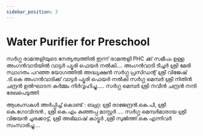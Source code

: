 ```yaml
---
sidebar_position: 3
---
```

# Water Purifier for Preschool

സർഗ്ഗ രാമന്തളിയുടെ നേത്യത്വത്തിൽ ഇന്ന് രാമന്തളി PHC ക്ക് സമീപം ഉള്ള അംഗൻവാടിയിൽ വാട്ടർ പ്യൂരി ഫെയർ നൽകി....
അംഗൻവാടി ടീച്ചർ ശ്രീ മേരി സ്വാഗതം പറഞ്ഞ യോഗത്തിൽ അദ്ധ്യക്ഷൻ സർഗ്ഗ പ്രസിഡന്റ് ശ്രീ വിജേഷ് .ടി.കെ
അംഗൻവാടിക്ക് വാട്ടർ പ്യൂരി ഫെയർ നൽകി സർഗ്ഗ മെമ്പർ ശ്രീ നിതിൻ ചന്ദ്രൻ ഉൽഘാടന കർമ്മം നിർവ്വഹിച്ചു..... സർഗ്ഗ മെമ്പർ ശ്രീ നവീൻ ചന്ദ്രൻ നന്ദി രേഖപെടുത്തി

ആശംസകൾ അർപ്പിച്ച് കൊണ്ട് : ബഹു: ശ്രീ രാജേന്ദ്രൻ.കെ.പി, ശ്രീ കെ.ഗോവിന്ദൻ , ശ്രീ കെ.എം കുഞ്ഞപ്പ മാസ്റ്റർ .... സർഗ്ഗ മെമ്പർമാരായ ശ്രീ വിജയൻ ചൂരക്കാട്ട്, ശ്രീ അഭിലാഷ് കാട്ടൂർ ,ശ്രീ സുജിത്ത്.കെ എന്നിവർ സംസാരിച്ചു....
